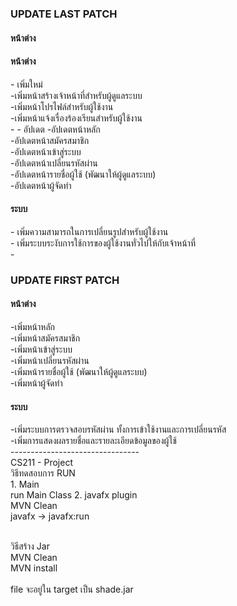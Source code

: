 
<h3>UPDATE LAST PATCH</h3>
<h4>หน้าต่าง</h4>
<h4>หน้าต่าง</h4>
- เพิ่มใหม่<br>
-เพิ่มหน้าสร้างเจ้าหน้าที่สำหรับผู้ดูแลระบบ<br>
-เพิ่มหน้าโปรไฟล์สำหรับผู้ใช้งาน<br>
-เพิ่มหน้าแจ้งเรื่องร้องเรียนสำหรับผู้ใช้งาน<br>
- 
- อัปเดต
-อัปเดตหน้าหลัก<br>
-อัปเดตหน้าสมัครสมาชิก<br>
-อัปเดตหน้าเข้าสู่ระบบ<br>
-อัปเดตหน้าเปลี่ยนรหัสผ่าน<br>
-อัปเดตหน้ารายชื่อผู้ใช้ (พัฒนาให้ผู้ดูแลระบบ)<br>
-อัปเดตหน้าผู้จัดทำ<br>
<h4>ระบบ</h4>
- เพิ่มความสามารถในการเปลี่ยนรูปสำหรับผู้ใช้งาน<br>
- เพิ่มระบบระงับการใช้การของผู้ใช้งานทั่วไปให้กับเจ้าหน้าที่<br>
- 

<h3>UPDATE FIRST PATCH</h3>
<h4>หน้าต่าง</h4>
-เพิ่มหน้าหลัก<br>
-เพิ่มหน้าสมัครสมาชิก<br>
-เพิ่มหน้าเข้าสู่ระบบ<br>
-เพิ่มหน้าเปลี่ยนรหัสผ่าน<br>
-เพิ่มหน้ารายชื่อผู้ใช้ (พัฒนาให้ผู้ดูแลระบบ)<br>
-เพิ่มหน้าผู้จัดทำ<br>
<h4>ระบบ</h4>
-เพิ่มระบบการตรวจสอบรหัสผ่าน ทั้งการเข้าใช้งานและการเปลี่ยนรหัส<br>
-เพิ่มการแสดงผลรายชื่อและรายละเอียดข้อมูลของผู้ใช้<br>
--------------------------------<br>
CS211 - Project<br>
วิธีทดสอบการ RUN<br>
1. Main <br>
run Main Class
2. javafx plugin<br>
MVN Clean<br>
javafx -> javafx:run<br><br>

วิธีสร้าง Jar<br>
MVN Clean<br>
MVN install<br><br>
file จะอยู่ใน target เป็น shade.jar 



